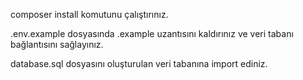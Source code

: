 composer install komutunu çalıştırınız.

.env.example dosyasında .example uzantısını kaldırınız ve veri tabanı bağlantısını sağlayınız.

database.sql dosyasını oluşturulan veri tabanına import ediniz.